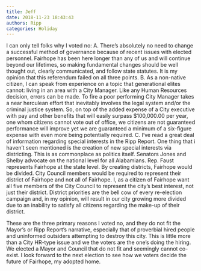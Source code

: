 ```yaml
---
title: Jeff
date: 2018-11-23 18:43:43
authors: Ripp
categories: Holiday
---
```


 I can only tell folks why I voted no: 
A. There’s absolutely no need to change a successful method of governance because of recent issues with elected personnel. Fairhope has been here longer than any of us and will continue beyond our lifetimes, so making fundamental changes should be well thought out, clearly communicated, and follow state statutes. It is my opinion that this referendum failed on all three points. 
B. As a non-native citizen, I can speak from experience on a topic that generational elites cannot: living in an area with a City Manager. Like any Human Resources decision, errors can be made. To fire a poor performing City Manager takes a near herculean effort that inevitably involves the legal system and/or the criminal justice system. So, on top of the added expense of a City executive with pay and other benefits that will easily surpass $100,000.00 per year, one whom citizens cannot vote out of office, we citizens are not guaranteed performance will improve yet we are guaranteed a minimum of a six-figure expense with even more being potentially required. 
C. I’ve read a great deal of information regarding special interests in the Ripp Report. One thing that i haven’t seen mentioned is the creation of new special interests via districting. This is as commonplace as politics itself. Senators Jones and Shelby advocate on the national level for all Alabamians. Rep. Faust represents Fairhope at the state level. By creating districts, Fairhope would be divided. City Council members would be required to represent their district of Fairhope and not all of Fairhope. I, as a citizen of Fairhope want all five members of the City Council to represent the city’s best interest, not just their district. District priorities are the bell cow of every re-election campaign and, in my opinion, will result in our city growing more divided due to an inability to satisfy all citizens regarding the make-up of their district. 

These are the three primary reasons I voted no, and they do not fit the Mayor’s or Ripp Report’s narrative, especially that of proverbial hired people and uninformed outsiders attempting to destroy this city. This is little more than a City HR-type issue and we the voters are the one’s doing the hiring. We elected a Mayor and Council that do not fit and seemingly cannot co-exist. I look forward to the next election to see how we voters decide the future of Fairhope, my adopted home.